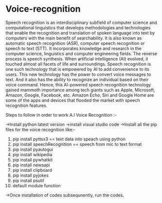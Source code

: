 # Voice-recognition

Speech recognition is an interdisciplinary subfield of computer science and computational linguistics that develops methodologies and 
technologies that enable the recognition and translation of spoken language into text by computers with the main benefit of searchability.
It is also known as automatic speech recognition (ASR), computer speech recognition or speech to text (STT).
It incorporates knowledge and research in the computer science, linguistics and computer engineering fields. The reverse process is speech synthesis.
When artificial intelligence (AI) evolved, it touched almost all facets of life and surroundings. 
Speech recognition is one such technology that is empowered by AI to add convenience to its users. 
This new technology has the power to convert voice messages to text. And it also has the ability to recognize an individual based on their voice command. 
Hence, this AI-powered speech recognition technology gained mammoth importance among tech giants such as Apple, Microsoft, Amazon, Google, Facebook, etc.
Amazon Echo, Siri and Google Home are some of the apps and devices that flooded the market with speech recognition features.


Steps to follow in order to work A.I Voice Recognition :-

->Install python latest version
->install visual studio code
->Install all the pip files for the voice recognition like:-
 1) pip install pyttsx3 == text data into speach using python
 2) pip install speechRecognition == speech from mic to text format
 3) pip install pyautogui
 4) pip install wikipedia
 5) pip install pywhatkit
 6) pip install newsapi
 7) pip install clipboard 
 8) pip install pyjokes
 9) pip install psutil
 10) default module function
 
->Once installation of codes subsequnently, run the codes. 
 
 
